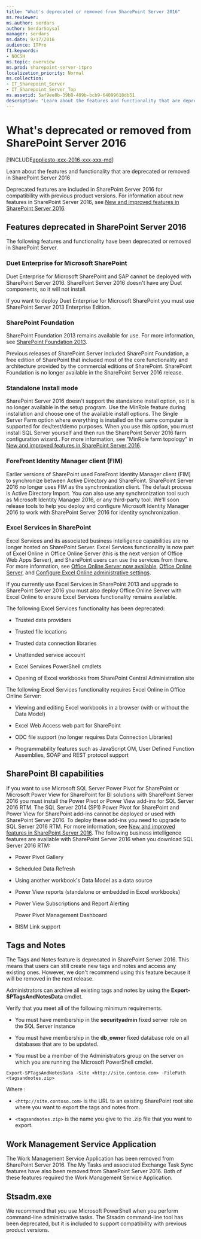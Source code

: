 ```yaml
---
title: "What's deprecated or removed from SharePoint Server 2016"
ms.reviewer: 
ms.author: serdars
author: SerdarSoysal
manager: serdars
ms.date: 9/17/2016
audience: ITPro
f1.keywords:
- NOCSH
ms.topic: overview
ms.prod: sharepoint-server-itpro
localization_priority: Normal
ms.collection:
- IT_Sharepoint_Server
- IT_Sharepoint_Server_Top
ms.assetid: 5af9ee8b-39b8-489b-bcb9-64099618db51
description: "Learn about the features and functionality that are deprecated or removed in SharePoint Server"
---
```


# What's deprecated or removed from SharePoint Server 2016

[!INCLUDE[appliesto-xxx-2016-xxx-xxx-md](../includes/appliesto-xxx-2016-xxx-xxx-md.md)]

Learn about the features and functionality that are deprecated or removed in SharePoint Server 2016
  
Deprecated features are included in SharePoint Server 2016 for compatibility with previous product versions. For information about new features in SharePoint Server 2016, see [New and improved features in SharePoint Server 2016](new-and-improved-features-in-sharepoint-server-2016.md).
  
## Features deprecated in SharePoint Server 2016

The following features and functionality have been deprecated or removed in SharePoint Server.
  
### Duet Enterprise for Microsoft SharePoint

Duet Enterprise for Microsoft SharePoint and SAP cannot be deployed with SharePoint Server 2016. SharePoint Server 2016 doesn't have any Duet components, so it will not install.
  
If you want to deploy Duet Enterprise for Microsoft SharePoint you must use SharePoint Server 2013 Enterprise Edition.
  
### SharePoint Foundation

SharePoint Foundation 2013 remains available for use. For more information, see [SharePoint Foundation 2013](https://go.microsoft.com/fwlink/p/?LinkID=623474&amp;clcid=0x409).
  
Previous releases of SharePoint Server included SharePoint Foundation, a free edition of SharePoint that included most of the core functionality and architecture provided by the commercial editions of SharePoint. SharePoint Foundation is no longer available in the SharePoint Server 2016 release.
  
### Standalone Install mode

SharePoint Server 2016 doesn't support the standalone install option, so it is no longer available in the setup program. Use the MinRole feature during installation and choose one of the available install options. The Single Server Farm option where everything is installed on the same computer is supported for dev/test/demo purposes. When you use this option, you must install SQL Server yourself and then run the SharePoint Server 2016 farm configuration wizard.. For more information, see "MinRole farm topology" in [New and improved features in SharePoint Server 2016](new-and-improved-features-in-sharepoint-server-2016.md).
  
### ForeFront Identity Manager client (FIM)

Earlier versions of SharePoint used ForeFront Identity Manager client (FIM) to synchronize between Active Directory and SharePoint. SharePoint Server 2016 no longer uses FIM as the synchronization client. The default process is Active Directory Import. You can also use any synchronization tool such as Microsoft Identity Manager 2016, or any third-party tool. We'll soon release tools to help you deploy and configure Microsoft Identity Manager 2016 to work with SharePoint Server 2016 for identity synchronization.
  
### Excel Services in SharePoint

Excel Services and its associated business intelligence capabilities are no longer hosted on SharePoint Server. Excel Services functionality is now part of Excel Online in Office Online Server (this is the next version of Office Web Apps Server), and SharePoint users can use the services from there. For more information, see [Office Online Server now available](https://blogs.office.com/2016/05/04/office-online-server-now-available/), [Office Online Server](/webappsserver/office-web-apps-server), and [Configure Excel Online administrative settings](/SharePoint/administration/configure-excel-services).
  
If you currently use Excel Services in SharePoint 2013 and upgrade to SharePoint Server 2016 you must also deploy Office Online Server with Excel Online to ensure Excel Services functionality remains available.
  
The following Excel Services functionality has been deprecated:
  
- Trusted data providers
    
- Trusted file locations
    
- Trusted data connection libraries
    
- Unattended service account
    
- Excel Services PowerShell cmdlets
    
- Opening of Excel workbooks from SharePoint Central Administration site
    
The following Excel Services functionality requires Excel Online in Office Online Server:
  
- Viewing and editing Excel workbooks in a browser (with or without the Data Model)
    
- Excel Web Access web part for SharePoint
    
- ODC file support (no longer requires Data Connection Libraries)
    
- Programmability features such as JavaScript OM, User Defined Function Assemblies, SOAP and REST protocol support
    
## SharePoint BI capabilities

If you want to use Microsoft SQL Server Power Pivot for SharePoint or Microsoft Power View for SharePoint for BI solutions with SharePoint Server 2016 you must install the Power Pivot or Power View add-ins for SQL Server 2016 RTM. The SQL Server 2014 (SP1) Power Pivot for SharePoint and Power View for SharePoint add-ins cannot be deployed or used with SharePoint Server 2016. To deploy these add-ins you need to upgrade to SQL Server 2016 RTM. For more information, see [New and improved features in SharePoint Server 2016](new-and-improved-features-in-sharepoint-server-2016.md). The following business intelligence features are available with SharePoint Server 2016 when you download SQL Server 2016 RTM:
  
- Power Pivot Gallery
    
- Scheduled Data Refresh
    
- Using another workbook's Data Model as a data source
    
- Power View reports (standalone or embedded in Excel workbooks)
    
- Power View Subscriptions and Report Alerting 
    
    Power Pivot Management Dashboard
    
- BISM Link support
    
## Tags and Notes

The Tags and Notes feature is deprecated in SharePoint Server 2016. This means that users can still create new tags and notes and access any existing ones. However, we don't recommend using this feature because it will be removed in the next release.
  
Administrators can archive all existing tags and notes by using the **Export-SPTagsAndNotesData** cmdlet. 
  
Verify that you meet all of the following minimum requirements.
  
-  You must have membership in the **securityadmin** fixed server role on the SQL Server instance 
    
-  You must have membership in the **db_owner** fixed database role on all databases that are to be updated. 
    
-  You must be a member of the Administrators group on the server on which you are running the Microsoft PowerShell cmdlet. 
    
```
Export-SPTagsAndNotesData -Site <http://site.contoso.com> -FilePath <tagsandnotes.zip>
```

Where :
  
-  `<http://site.contoso.com>` is the URL to an existing SharePoint root site where you want to export the tags and notes from. 
    
-  `<tagsandnotes.zip>` is the name you give to the .zip file that you want to export. 
    
## Work Management Service Application

The Work Management Service Application has been removed from SharePoint Server 2016. The My Tasks and associated Exchange Task Sync features have also been removed from SharePoint Server 2016. Both of these features required the Work Management Service Application.
  
## Stsadm.exe

We recommend that you use Microsoft PowerShell when you perform command-line administrative tasks. The Stsadm command-line tool has been deprecated, but it is included to support compatibility with previous product versions. 
  

